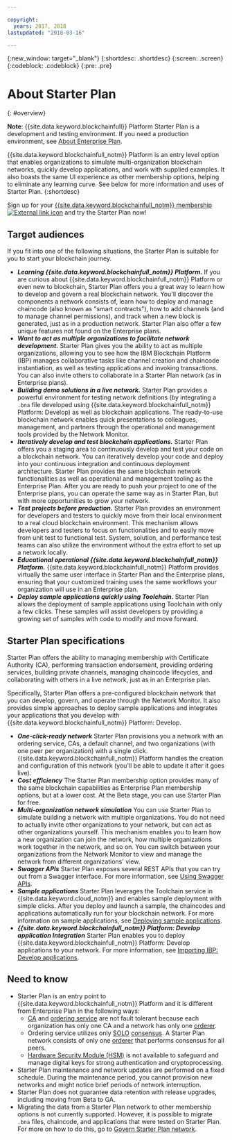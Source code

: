 ```yaml
---

copyright:
  years: 2017, 2018
lastupdated: "2018-03-16"

---
```


{:new_window: target="_blank"}
{:shortdesc: .shortdesc}
{:screen: .screen}
{:codeblock: .codeblock}
{:pre: .pre}

# About Starter Plan
{: #overview}

**Note**: {{site.data.keyword.blockchainfull}} Platform Starter Plan is a development and testing environment. If you need a production environment, see [About Enterprise Plan](enterprise_plan.html).

{{site.data.keyword.blockchainfull_notm}} Platform is an entry level option that enables organizations to simulate multi-organization blockchain networks, quickly develop applications, and work with supplied examples. It also boasts the same UI experience as other membership options, helping to eliminate any learning curve. See below for more information and uses of Starter Plan.
{:shortdesc}

Sign up for your [{{site.data.keyword.blockchainfull_notm}} membership ![External link icon](images/external_link.svg "External link icon")](https://console.bluemix.net/catalog/services/blockchain?env_id=ibm:yp:us-south&taxonomyNavigation=apps) and try the Starter Plan now!


## Target audiences

If you fit into one of the following situations, the Starter Plan is suitable for you to start your blockchain journey.
- **_Learning {{site.data.keyword.blockchainfull_notm}} Platform._**
    If you are curious about {{site.data.keyword.blockchainfull_notm}} Platform or even new to blockchain, Starter Plan offers you a great way to learn how to develop and govern a real blockchain network. You'll discover the components a network consists of, learn how to deploy and manage chaincode (also known as "smart contracts"), how to add channels (and to manage channel permissions), and track when a new block is generated, just as in a production network. Starter Plan also offer a few unique features not found on the Enterprise plans.
- **_Want to act as multiple organizations to facilitate network development._**
    Starter Plan gives you the ability to act as multiple organizations, allowing you to see how the IBM Blockchain Platform (IBP) manages collaborative tasks like channel creation and chaincode instantiation, as well as testing applications and invoking transactions. You can also invite others to collaborate in a Starter Plan network (as in Enterprise plans).
- **_Building demo solutions in a live network._**
    Starter Plan provides a powerful environment for testing network definitions (by integrating a `.bna` file developed using {{site.data.keyword.blockchainfull_notm}} Platform: Develop) as well as blockchain applications. The ready-to-use blockchain network enables quick presentations to colleagues, management, and partners through the operational and management tools provided by the Network Monitor.
- **_Iteratively develop and test blockchain applications._**
    Starter Plan offers you a staging area to continuously develop and test your code on a blockchain network. You can iteratively develop your code and deploy into your continuous integration and continuous deployment architecture. Starter Plan provides the same blockchain network functionalities as well as operational and management tooling as the Enterprise Plan. After you are ready to push your project to one of the Enterprise plans, you can operate the same way as in Starter Plan, but with more opportunities to grow your network.
- **_Test projects before production._**
    Starter Plan provides an environment for developers and testers to quickly move from their local environment to a real cloud blockchain environment.  This mechanism allows developers and testers to focus on functionalities and to easily move from unit test to functional test. System, solution, and performance test teams can also utilize the environment without the extra effort to set up a network locally.
- **_Educational operational {{site.data.keyword.blockchainfull_notm}} Platform._**
    {{site.data.keyword.blockchainfull_notm}} Platform provides virtually the same user interface<!--the same user interface--> in Starter Plan and the Enterprise plans, ensuring that your customized training uses the same workflows your organization will use in an Enterprise plan.
- **_Deploy sample applications quickly using Toolchain._**
    Starter Plan allows the deployment of sample applications using Toolchain with only a few clicks. These samples will assist developers by providing a growing set of samples with code to modify and move forward.


## Starter Plan specifications

Starter Plan offers the ability to managing membership with Certificate Authority (CA), performing transaction endorsement, providing ordering services, building private channels, managing chaincode lifecycles, and collaborating with others in a live network, just as in an Enterprise plan.

Specifically, Starter Plan offers a pre-configured blockchain network that you can develop, govern, and operate through the Network Monitor. It also provides simple approaches to deploy sample applications and integrates your applications that you develop with {{site.data.keyword.blockchainfull_notm}} Platform: Develop.

- **_One-click-ready network_**
    Starter Plan provisions you a network with an ordering service, CAs, a default channel, and two organizations (with one peer per organization) with a single click. {{site.data.keyword.blockchainfull_notm}} Platform handles the creation and configuration of this network (you'll be able to update it after it goes live).  <!--The free trial provides you up to two organizations and two peers.-->
- **_Cost efficiency_**
    The Starter Plan membership option provides many of the same blockchain capabilities as Enterprise Plan membership options, but at a lower cost.  <!--During a trial period of Starter Plan, you can provision a blockchain network with basic network resources for free.-->At the Beta stage, you can use Starter Plan for free.
- **_Multi-organization network simulation_**
    You can use Starter Plan to simulate building a network with multiple organizations. You do not need to actually invite other organizations to your network, but can act as other organizations yourself. This mechanism enables you to learn how a new organization can join the network, how multiple organizations work together in the network, and so on. You can switch between your organizations from the Network Monitor to view and manage the network from different organizations' view.
    <!--**Note**: It might cause extra cost if you exceed the free trial resource limits of two organizations and two peers.-->
- **_Swagger APIs_**
    Starter Plan exposes several REST APIs that you can try out from a Swagger interface. For more information, see [Using Swagger APIs](swagger_apis.html).
- **_Sample applications_**
    Starter Plan leverages the Toolchain service in {{site.data.keyword.cloud_notm}} and enables sample deployment with simple clicks.  After you deploy and launch a sample, the chaincodes and applications automatically run for your blockchain network.  For more information on sample applications, see [Deploying sample applications](howto/prebuilt_samples.html).
- **_{{site.data.keyword.blockchainfull_notm}} Platform: Develop application Integration_**
    Starter Plan enables you to deploy {{site.data.keyword.blockchainfull_notm}} Platform: Develop applications to your network.  For more information, see [Importing IBP: Develop applications](link).

<!--
## Migrate to enterprise membership options
After you are confident to run your real business in {{site.data.keyword.blockchainfull_notm}} Platform, you can migrate from Starter Plan to Enterprise Plan.
-->

<!--
## Pricing
Starter Plan offers you a free trial for 60 days.  During the trial period, you can have a blockchain network with the basic configuration of 2 organizations and 1 peer per each organization.  After the trial period, you must pay $300 per month for your network with the same basic configuration.  If you need more peers, you must pay $75 per month for each additional peer.
The monthly fees are prorated and billed daily. For example, a member with basic network configuration (associated fee of $300) and 2 additional peers (per peer fee of $75 X 2 peers) needs to pay $450 every month. If the month has 30 days, the member pays $15 ($450/30) every day.
Network members can pay their bill with their own {{site.data.keyword.cloud_notm}} accounts that contain the space to create the network instance.  Alternatively, one network member can cover the bill for all members in the network.  For more details about how to pay for the blockchain networks, see [Paying for the network](howto/pay_for_the_network.html).
-->

## Need to know

- Starter Plan is an entry point to {{site.data.keyword.blockchainfull_notm}} Platform and it is different from Enterprise Plan in the following ways:
    - [CA](glossary.html#ca) and [ordering service](glossary.html#orderer) are not fault tolerant because each organization has only one CA and a network has only one [orderer](glossary.html#orderer).
    - Ordering service utilizes only [SOLO](glossary.html#SOLO) [consensus](glossary.html#consensus). A Starter Plan network consists of only one [orderer](glossary.html#orderer) that performs consensus for all peers.
    - [Hardware Security Module (HSM)](glossary.html#hsm) is not available to safeguard and manage digital keys for strong authentication and cryptoprocessing.
- Starter Plan maintenance and network updates are performed on a fixed schedule. During the maintenance period, you cannot provision new networks and might notice brief periods of network interruption.
- Starter Plan does not guarantee data retention with release upgrades, including moving from Beta to GA.
- Migrating the data from a Starter Plan network to other membership options is not currently supported. However, it is possible to migrate `.bna` files, chaincode, and applications that were tested on Starter Plan. For more on how to do this, go to [Govern Starter Plan network](get_start_starter_plan.html#migrate).
